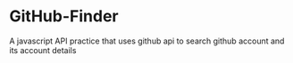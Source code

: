# GitHub-Finder
A javascript API practice that uses github api to search github account and its account details
